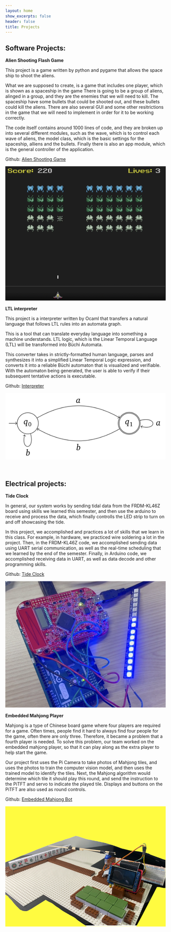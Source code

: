 ```yaml
---
layout: home
show_excerpts: false
header: false
title: Projects
---
```


## Software Projects:

**Alien Shooting Flash Game**

This project is a game written by python and pygame that allows the space ship to shoot the aliens.

What we are supposed to create, is a game that includes one player, which is shown as a spaceship in the game There is going to be a group of aliens, alinged in a group, and they are the enemies that we will need to kill. The spaceship have some bullets that could be shooted out, and these bullets could kill the aliens. There are also several GUI and some other resitrictions in the game that we will need to implement in order for it to be working correctly.

The code itself contains around 1000 lines of code, and they are broken up into several different modules, such as the wave, which is to control each wave of aliens, the model class, which is the basic settings for the spaceship, alliens and the bullets. Finally there is also an app module, which is the general controller of the application.

Github: <a href="https://github.com/Rachelyan666/alien_shooting">Alien Shooting Game</a>

![Alien Game](/images/stage6.png)




**LTL interpreter**

This project is a interpreter written by Ocaml that transfers a natural language that follows LTL rules into an automata graph.

This is a tool that can translate everyday language into something a machine understands. LTL logic, which is the Linear Temporal Language (LTL) will be transformed into Büchi Automata.

This converter takes in strictly-formatted human language, parses and synthesizes it into a simplified Linear Temporal Logic expression, and converts it into a reliable Büchi automaton that is visualized and verifiable. With the automaton being generated, the user is able to verify if their subsequent tentative actions is executable.

Github: <a href="https://github.com/JLjw8/LTL2Buchi">Interpreter</a>

![interpreter](/images/buchi.png)


<br>

## Electrical projects:

**Tide Clock**

In general, our system works by sending tidal data from the FRDM-KL46Z board using skills we learned this semester, and then use the arduino to receive and process the data, which finally controlls the LED strip to turn on and off showcasing the tide.

In this project, we accomplished and practices a lot of skills that we learn in this class. For example, in hardware, we practiced wire soldering a lot in the project. Then, in the FRDM-KL46Z code, we accomplished sending data using UART serial communication, as well as the real-time scheduling that we learned by the end of the semester. Finally, in Arduino code, we accomplished receiving data in UART, as well as data decode and other programming skills.

Github: <a href="https://pages.github.coecis.cornell.edu/ece3140-sp2023/jnl77-sy625-xf37/">Tide Clock</a>

![interpreter](/images/tideclock2.png)


**Embedded Mahjong Player**

Mahjong is a type of Chinese board game where four players are required for a game. Often times, people find it hard to always find four people for the game, often there are only three. Therefore, it became a problem that a fourth player is needed. To solve this problem, our team worked on the embedded mahjong player, so that it can play along as the extra player to help start the game.

Our project first uses the Pi Camera to take photos of Mahjong tiles, and uses the photos to train the computer vision model, and then uses the trained model to identify the tiles. Next, the Mahjong algorithm would determine which tile it should play this round, and send the instruction to the PiTFT and servo to indicate the played tile. Displays and buttons on the PiTFT are also used as round controls.

Github: <a href="https://github.com/colonel-aureliano/Embedded-Mahjong-Bot">Embedded Mahjong Bot</a>

![interpreter](/images/mahjong.jpeg)
